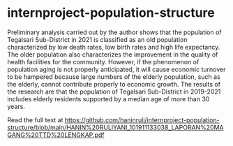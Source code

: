 # internproject-population-structure

Preliminary analysis carried out by the author shows that the population of Tegalsari Sub-District in 2021 is classified as an old population characterized by low death rates, low birth rates and high life expectancy. The older population also characterizes the improvement in the quality of health facilities for the community. However, if the phenomenon of population aging is not properly anticipated, it will cause economic turnover to be hampered because large numbers of the elderly population, such as the elderly, cannot contribute properly to economic growth. The results of the research are that the population of Tegalsari Sub-District in 2019-2021 includes elderly residents supported by a median age of more than 30 years.

Read the full text at https://github.com/haninruli/internproject-population-structure/blob/main/HANIN%20RULIYANI_101911133038_LAPORAN%20MAGANG%20TTD%20LENGKAP.pdf
